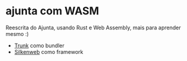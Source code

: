 # ajunta com WASM

Reescrita do Ajunta, usando Rust e Web Assembly, mais para aprender mesmo :)

- [Trunk](https://trunkrs.dev/) como bundler
- [Silkenweb](https://github.com/silkenweb/silkenweb) como framework
